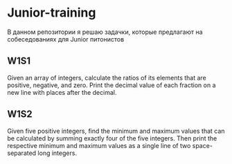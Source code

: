 # Junior-training
В данном репозитории я решаю задачки, которые предлагают на собеседованиях для Junior питонистов

## W1S1
Given an array of integers, calculate the ratios of its elements that are positive, negative, and zero. 
Print the decimal value of each fraction on a new line with  places after the decimal.

## W1S2
Given five positive integers, find the minimum and maximum values that can be calculated by summing 
exactly four of the five integers. Then print the respective minimum and maximum values as a single 
line of two space-separated long integers.
